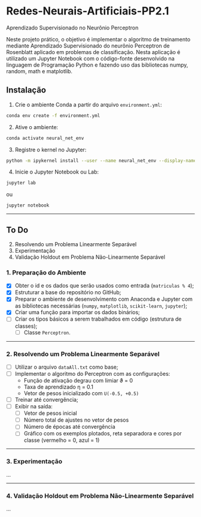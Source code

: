 # Redes-Neurais-Artificiais-PP2.1

Aprendizado Supervisionado no Neurônio Perceptron

Neste projeto prático, o objetivo é implementar o algoritmo de treinamento mediante Aprendizado Supervisionado
do neurônio Perceptron de Rosenblatt aplicado em problemas de classificação. Nesta aplicação é utilizado um Jupyter
Notebook com o código-fonte desenvolvido na linguagem de Programação Python e fazendo
uso das bibliotecas numpy, random, math e matplotlib.

## Instalação

1. Crie o ambiente Conda a partir do arquivo `environment.yml`:
```bash
conda env create -f environment.yml
```

2. Ative o ambiente:
```bash
conda activate neural_net_env
```

3. Registre o kernel no Jupyter:
```bash
python -m ipykernel install --user --name neural_net_env --display-name "Redes Neurais"
```

4. Inicie o Jupyter Notebook ou Lab:
```bash
jupyter lab
```
ou
```bash
jupyter notebook
```

---

## To Do

2. Resolvendo um Problema Linearmente Separável
3. Experimentação
4. Validação Holdout em Problema Não-Linearmente Separável

### 1. Preparação do Ambiente
- [x] Obter o id e os dados que serão usados como entrada (`matriculas % 4`);
- [x] Estruturar a base do repositório no GitHub;
- [x] Preparar o ambiente de desenvolvimento com Anaconda e Jupyter com as bibliotecas necessárias (`numpy`, `matplotlib`, `scikit-learn`, `jupyter`);
- [x] Criar uma função para importar os dados binários;
- [ ] Criar os tipos básicos a serem trabalhados em código (estrutura de classes);
  - [ ] Classe `Perceptron`.

---

### 2. Resolvendo um Problema Linearmente Separável
- [ ] Utilizar o arquivo `dataAll.txt` como base;
- [ ] Implementar o algoritmo do Perceptron com as configurações:
  - Função de ativação degrau com limiar ϑ = 0
  - Taxa de aprendizado η = 0.1
  - Vetor de pesos inicializado com `U(-0.5, +0.5)`
- [ ] Treinar até convergência;
- [ ] Exibir na saída:
  - [ ] Vetor de pesos inicial
  - [ ] Número total de ajustes no vetor de pesos
  - [ ] Número de épocas até convergência
  - [ ] Gráfico com os exemplos plotados, reta separadora e cores por classe (vermelho = 0, azul = 1)

---

### 3. Experimentação
...

---

### 4. Validação Holdout em Problema Não-Linearmente Separável
...
